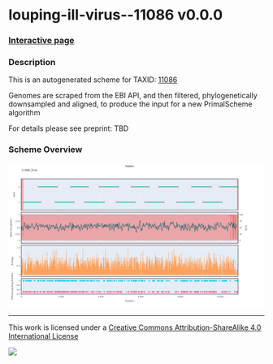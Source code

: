 # louping-ill-virus--11086 v0.0.0

### [Interactive page](https://chrisgkent.github.io/schemes/louping-ill-virus--11086-1000-v0.0.0)

### Description

This is an autogenerated scheme for TAXID: [11086](https://www.ncbi.nlm.nih.gov/Taxonomy/Browser/wwwtax.cgi?mode=Info&id=11086&lvl=3&lin=f&keep=1&srchmode=1&unlock)

Genomes are scraped from the EBI API, and then filtered, phylogenetically downsampled and aligned, to produce the input for a new PrimalScheme algorithm

For details please see preprint: TBD

### Scheme Overview

![Alt text](work/11086_final.png '11086_final.png')

------------------------------------------------------------------------

This work is licensed under a [Creative Commons Attribution-ShareAlike 4.0 International License](http://creativecommons.org/licenses/by-sa/4.0/) 

![](https://i.creativecommons.org/l/by-sa/4.0/88x31.png)